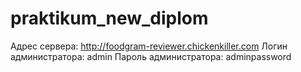 # praktikum_new_diplom
Адрес сервера: http://foodgram-reviewer.chickenkiller.com
Логин администратора: admin
Пароль администратора: adminpassword
